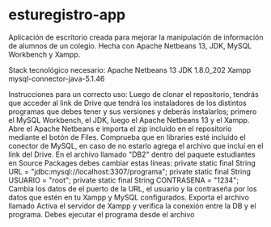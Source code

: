 # esturegistro-app
Aplicación de escritorio creada para mejorar la manipulación de información de alumnos de un colegio. Hecha con Apache Netbeans 13, JDK, MySQL Workbench y Xampp.

Stack tecnológico necesario: 
Apache Netbeans 13
JDK 1.8.0_202
Xampp
mysql-connector-java-5.1.46


Instrucciones para un correcto uso: 
Luego de clonar el repositorio, tendrás que acceder al link de Drive que tendrá los instaladores de los distintos programas que debes tener y sus versiones y deberás instalarlos; primero el MySQL Workbench, el JDK, luego el Apache Netbeans 13 y el Xampp. 
Abre el Apache Netbeans e importa el zip incluido en el repositorio mediante el botón de Files.
Comprueba que en libraries esté incluido el conector de MySQL, en caso de no estarlo agrega el archivo que incluí en el link del Drive.
En el archivo llamado "DB2" dentro del paquete estudiantes en Source Packages debes cambiar estas líneas:
private static final String URL = "jdbc:mysql://localhost:3307/programa";
    private static final String USUARIO = "root";
    private static final String CONTRASENA = "1234";
Cambia los datos de  el puerto de la URL, el usuario y la contraseña por los datos que estén en tu Xampp y MySQL configurados.
Exporta el archivo llamado 
Activa el servidor de Xampp y verifica la conexión entre la DB y el programa. 
Debes ejecutar el programa desde el archivo

